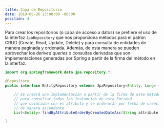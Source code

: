 ```yaml
---
title: Capa de Repositorio
date: 2019-06-26 13:00:00 -06:00
position: 4
---
```


Para crear los repositorios (o capa de acceso a datos) se prefiere el uso de la interfaz `JpaRepository` que nos proporciona métodos para el patrón CRUD (Create, Read, Update, Delete) y para consulta de entidades de manera paginada y ordenada. Además, de esta manera se pueden aprovechar los *derived queries* o consultas derivadas que son implementaciones generadas por Spring a partir de la firma del método en la interfaz.

```java
import org.springframework.data.jpa.repository.*;

@Repository
public interface EntityRepository extends JpaRepository<Entity, Long> {

    // Se creará una implementación a partir de la firma de este método
    // para consultar todas las instancias de esta Entidad 
    // que coincidan con el atributo y se ordenarán por fecha de creación
    // de manera ascendente
    List<Entity> findByAttributeOrderByCreatedDateAsc(String attribute);

}
```
